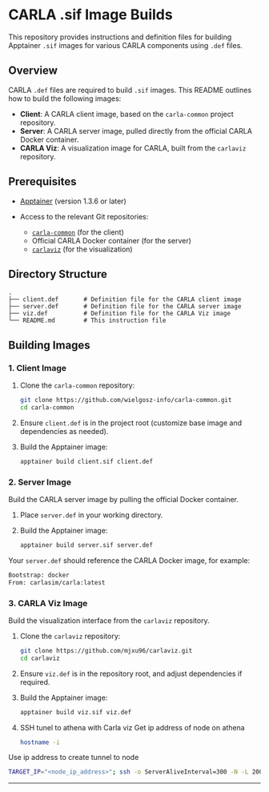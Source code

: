 # CARLA .sif Image Builds

This repository provides instructions and definition files for building Apptainer `.sif` images for various CARLA components using `.def` files.

## Overview

CARLA `.def` files are required to build `.sif` images. This README outlines how to build the following images:

* **Client**: A CARLA client image, based on the `carla-common` project repository.
* **Server**: A CARLA server image, pulled directly from the official CARLA Docker container.
* **CARLA Viz**: A visualization image for CARLA, built from the `carlaviz` repository.

## Prerequisites

* [Apptainer](https://sylabs.io/docs/) (version 1.3.6 or later)
* Access to the relevant Git repositories:

  * [`carla-common`](https://github.com/wielgosz-info/carla-common.git) (for the client)
  * Official CARLA Docker container (for the server)
  * [`carlaviz`](https://github.com/mjxu96/carlaviz.git) (for the visualization)

## Directory Structure

```text
.
├── client.def       # Definition file for the CARLA client image
├── server.def       # Definition file for the CARLA server image
├── viz.def          # Definition file for the CARLA Viz image
└── README.md        # This instruction file
```

## Building Images

### 1. Client Image

1. Clone the `carla-common` repository:

   ```bash
   git clone https://github.com/wielgosz-info/carla-common.git
   cd carla-common
   ```
2. Ensure `client.def` is in the project root (customize base image and dependencies as needed).
3. Build the Apptainer image:

   ```bash
   apptainer build client.sif client.def
   ```

### 2. Server Image

Build the CARLA server image by pulling the official Docker container.

1. Place `server.def` in your working directory.
2. Build the Apptainer image:

   ```bash
   apptainer build server.sif server.def
   ```

Your `server.def` should reference the CARLA Docker image, for example:

```def
Bootstrap: docker
From: carlasim/carla:latest
```

### 3. CARLA Viz Image

Build the visualization interface from the `carlaviz` repository.

1. Clone the `carlaviz` repository:

   ```bash
   git clone https://github.com/mjxu96/carlaviz.git
   cd carlaviz
   ```
2. Ensure `viz.def` is in the repository root, and adjust dependencies if required.
3. Build the Apptainer image:

   ```bash
   apptainer build viz.sif viz.def
   ```
   
4. SSH tunel to athena with Carla viz
Get ip address of node on athena
   ```bash
   hostname -i
   ```
Use ip address to create tunnel to node
  ```bash
  TARGET_IP="<node_ip_address>"; ssh -o ServerAliveInterval=300 -N -L 2000:$TARGET_IP:2000 -L 2001:$TARGET_IP:2001 -L 2002:$TARGET_IP:2002
  ```

---


